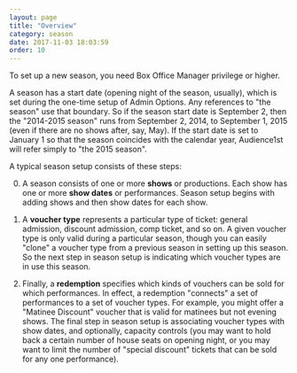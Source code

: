 ```yaml
---
layout: page
title: "Overview"
category: season
date: 2017-11-03 18:03:59
order: 10
---
```

To set up a new season, you need Box Office Manager privilege or higher.  

A season has a start date (opening night of the season, usually), which
is set during the one-time setup of Admin Options.  Any references to
"the season" use that boundary.  So if the season start date is September 2,
then the "2014-2015 season" runs from September 2, 2014, to September 1,
2015 (even if there are no shows after, say, May).  If the start date is set to January 1 so that the season
coincides with the calendar year, Audience1st will refer simply to "the
2015 season".

A typical season setup consists of these steps:

0. A season consists of one or more **shows** or productions.  Each show has one or more **show dates** or performances.  Season setup begins with adding shows and then show dates for each show.

0. A **voucher type** represents a particular type of ticket: general admission, discount admission, comp ticket, and so on.  A given voucher type is only valid during a particular season, though you can easily "clone" a voucher type from a previous season in setting up this season.  So the next step in season setup is indicating which voucher types are in use this season.

0.  Finally, a **redemption** specifies which kinds of vouchers can be
sold for which performances.  In effect, a redemption "connects" a set
of performances to a set of voucher types.  For example, you might offer
a "Matinee Discount" voucher that is valid for matinees but not evening
shows.  The final step in season setup is associating voucher types with
show dates, and optionally, capacity controls (you may want to hold back
a certain number of house seats on opening night, or you may want to
limit the number of "special discount" tickets that can be sold for any
one performance). 

